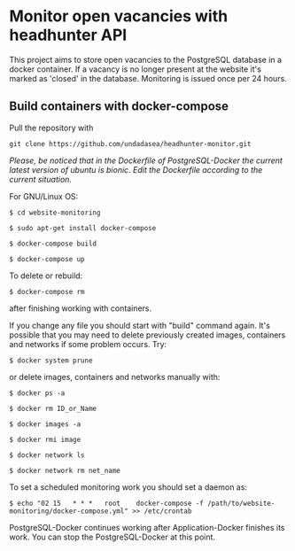 # Monitor open vacancies with headhunter API
This project aims to store open vacancies to the PostgreSQL database in a docker container. If a vacancy is no longer present at the website it's marked as 'closed' in the database. Monitoring is issued once per 24 hours.

## Build containers with docker-compose
Pull the repository with
```
git clone https://github.com/undadasea/headhunter-monitor.git
```
*Please, be noticed that in the Dockerfile of PostgreSQL-Docker the current latest version of ubuntu is bionic. Edit the Dockerfile according to the current situation.*

For GNU/Linux OS:
```
$ cd website-monitoring

$ sudo apt-get install docker-compose

$ docker-compose build

$ docker-compose up
```

To delete or rebuild:
```
$ docker-compose rm  
```
after finishing working with containers.

If you change any file you should start with "build" command again. It's possible that you may need to delete previously created images, containers and networks if some problem occurs. Try:
```
$ docker system prune
```

or delete images, containers and networks manually with:

```
$ docker ps -a

$ docker rm ID_or_Name
```

```
$ docker images -a

$ docker rmi image
```

```
$ docker network ls

$ docker network rm net_name
```

To set a scheduled monitoring work you should set a daemon as:
```
$ echo "02 15	* * *	root    docker-compose -f /path/to/website-monitoring/docker-compose.yml" >> /etc/crontab
```

PostgreSQL-Docker continues working after Application-Docker finishes its work. You can stop the PostgreSQL-Docker at this point.
